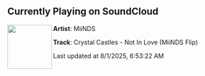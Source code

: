 ## Currently Playing on SoundCloud

[<img align="left" width="100" src="https://i1.sndcdn.com/artworks-BiDZFC6YTiz9x4Ga-Sdr35A-t500x500.png">](https://soundcloud.com/miindsmiinds/not-in-love-miinds-flip)

**Artist**: MiiNDS 

**Track**: Crystal Castles - Not In Love (MiiNDS Flip)

Last updated at 8/1/2025, 6:53:22 AM
